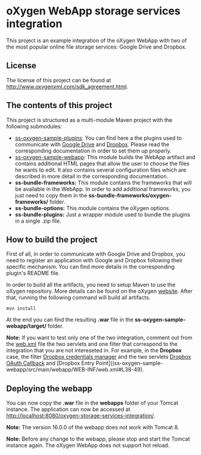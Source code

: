 oXygen WebApp storage services integration
==========================================

This project is an example integration of the oXygen WebApp with two of the most popular online file storage services: Google Drive and Dropbox.
        
License
--------

The license of this project can be found at http://www.oxygenxml.com/sdk_agreement.html.
    
The contents of this project
----------------------------

This project is structured as a multi-module Maven project with the following submodules:
           
* [ss-oxygen-sample-plugins](ss-oxygen-sample-plugins/): You can find here a the plugins used to communicate with [Google Drive](ss-oxygen-sample-plugins/gdrive-custom-protocol/) and [Dropbox](ss-oxygen-sample-plugins/dbx-custom-protocol/). Please read the corresponding documentation in order to set them up properly.
* [ss-oxygen-sample-webapp](ss-oxygen-sample-webapp): This module builds the WebApp artifact and contains additional HTML pages that allow the user to choose the files he wants to edit. It also contains several configuration files which are described in more detail in the corresponding documentation.
* **ss-bundle-frameworks:** This module contains the frameworks that will be available in the WebApp. In order to add additional frameworks, you just need to copy them in the **ss-bundle-frameworks/oxygen-frameworks/** folder.
* **ss-bundle-options:** This module contains the oXygen options.
* **ss-bundle-plugins:** Just a wrapper module used to bundle the plugins in a single .zip file.

How to build the project
------------------------

First of all, in order to communicate with Google Drive and Dropbox, you need to register an application with Google and Dropbox following their specific mechanism. You can find more details in the corresponding plugin's README file.

In order to build all the artifacts, you need to setup Maven to use the oXygen repository. More details can be found on the oXygen [website](http://oxygenxml.com/oxygen_sdk_maven.html#maven_sdk_configuration). After that, running the following command will build all artifacts.

`mvn install`

At the end you can find the resulting **.war** file in the **ss-oxygen-sample-webapp/target/** folder.

**Note:** If you want to test only one of the two integration, comment out from the [web.xml](ss-oxygen-sample-webapp/src/main/webapp/WEB-INF/web.xml) file the two servlets and one filter that correspond to the integration that you are not intereseted in. For example, in the **Dropbox** case, the filter [Dropbox credentials manager](ss-oxygen-sample-webapp/src/main/webapp/WEB-INF/web.xml#L6-20) and the two servlets [Dropbox OAuth Callback]((ss-oxygen-sample-webapp/src/main/webapp/WEB-INF/web.xml#L23-36)) and [Dropbox Entry Point]((ss-oxygen-sample-webapp/src/main/webapp/WEB-INF/web.xml#L38-49).

Deploying the webapp
--------------------

You can now copy the **.war** file in the **webapps** folder of your Tomcat instance. The application can now be accessed at [http://localhost:8080/oxygen-storage-services-integration/](http://localhost:8080/oxygen-storage-services-integration/).

**Note:** The version 16.0.0 of the webapp does not work with Tomcat 8.

**Note:** Before any change to the webapp, please stop and start the Tomcat instance again. The oXygen WebApp does not support hot reload.
